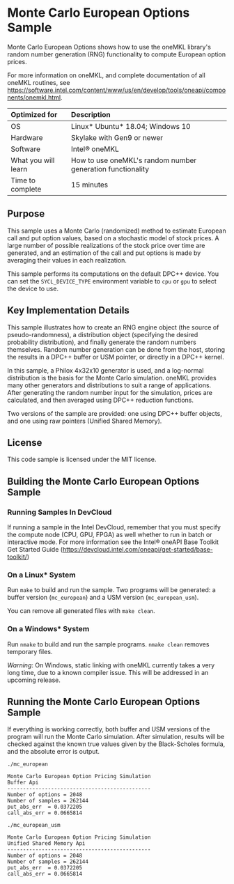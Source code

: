 # Monte Carlo European Options Sample

Monte Carlo European Options shows how to use the oneMKL library's random number generation (RNG) functionality to compute European option prices.

For more information on oneMKL, and complete documentation of all oneMKL routines, see https://software.intel.com/content/www/us/en/develop/tools/oneapi/components/onemkl.html.

| Optimized for       | Description
|:---                 |:---
| OS                  | Linux* Ubuntu* 18.04; Windows 10
| Hardware            | Skylake with Gen9 or newer
| Software            | Intel&reg; oneMKL
| What you will learn | How to use oneMKL's random number generation functionality
| Time to complete    | 15 minutes


## Purpose

This sample uses a Monte Carlo (randomized) method to estimate European call and put option values, based on a stochastic model of stock prices. A large number of possible realizations of the stock price over time are generated, and an estimation of the call and put options is made by averaging their values in each realization.

This sample performs its computations on the default DPC++ device. You can set the `SYCL_DEVICE_TYPE` environment variable to `cpu` or `gpu` to select the device to use.


## Key Implementation Details

This sample illustrates how to create an RNG engine object (the source of pseudo-randomness), a distribution object (specifying the desired probability distribution), and finally generate the random numbers themselves. Random number generation can be done from the host, storing the results in a DPC++ buffer or USM pointer, or directly in a DPC++ kernel.

In this sample, a Philox 4x32x10 generator is used, and a log-normal distribution is the basis for the Monte Carlo simulation. oneMKL provides many other generators and distributions to suit a range of applications. After generating the random number input for the simulation, prices are calculated, and then averaged using DPC++ reduction functions.

Two versions of the sample are provided: one using DPC++ buffer objects, and one using raw pointers (Unified Shared Memory).


## License

This code sample is licensed under the MIT license.

## Building the Monte Carlo European Options Sample

### Running Samples In DevCloud
If running a sample in the Intel DevCloud, remember that you must specify the compute node (CPU, GPU, FPGA) as well whether to run in batch or interactive mode. For more information see the Intel® oneAPI Base Toolkit Get Started Guide (https://devcloud.intel.com/oneapi/get-started/base-toolkit/)

### On a Linux* System
Run `make` to build and run the sample. Two programs will be generated: a buffer version (`mc_european`) and a USM version (`mc_european_usm`).

You can remove all generated files with `make clean`.

### On a Windows* System
Run `nmake` to build and run the sample programs. `nmake clean` removes temporary files.

*Warning*: On Windows, static linking with oneMKL currently takes a very long time, due to a known compiler issue. This will be addressed in an upcoming release.

## Running the Monte Carlo European Options Sample
If everything is working correctly, both buffer and USM versions of the program will run the Monte Carlo simulation. After simulation, results will be checked against the known true values given by the Black-Scholes formula, and the absolute error is output.

```
./mc_european

Monte Carlo European Option Pricing Simulation
Buffer Api
----------------------------------------------
Number of options = 2048
Number of samples = 262144
put_abs_err  = 0.0372205
call_abs_err = 0.0665814

./mc_european_usm

Monte Carlo European Option Pricing Simulation
Unified Shared Memory Api
----------------------------------------------
Number of options = 2048
Number of samples = 262144
put_abs_err  = 0.0372205
call_abs_err = 0.0665814
```

